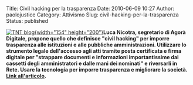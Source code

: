 Title: Civil hacking per la trasparenza
Date: 2010-06-09 10:27
Author: paolojustice
Category: Attivismo
Slug: civil-hacking-per-la-trasparenza
Status: published

[![TNT blog](http://www.lucanicotra.org/sites/default/files/pirate63.gif){width="154" height="200"}](http://www.lucanicotra.org/piratiamo-la-trasparenza)**Luca Nicotra, segretario di Agorà Digitale, propone quello che definisce "civil hacking" per imporre trasparenza alle istituzioni e alle pubbliche amministrazioni. Utilizzare lo strumento legale dell'accesso agli atti tramite posta certificata e firma digitale per "strappare documenti e informazioni importantissime dai cassetti degli amministratori e dalle mani dei nominati" e riversarli in Rete. Usare la tecnologia per imporre trasparenza e migliorare la società. [Link all'articolo](http://www.lucanicotra.org/piratiamo-la-trasparenza).**
